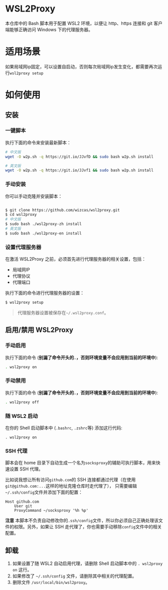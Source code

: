 # WSL2Proxy

本仓库中的 Bash 脚本用于配置 WSL2 环境，以便让 http、https 连接和 git 客户端能够正确访问 Windows 下的代理服务器。

# 适用场景
如果局域网ip固定，可以设置自启动，否则每次局域网ip发生变化，都需要再次运行`wsl2proxy setup`

# 如何使用

## 安装

### 一键脚本

执行下面的命令来安装最新脚本：

```bash
# 中文版
wget -O w2p.sh -q https://git.io/JJvfD && sudo bash w2p.sh install

# 英文版
wget -O w2p.sh -q https://git.io/JJvf1 && sudo bash w2p.sh install
```

### 手动安装

你可以手动克隆并安装脚本：

```bash

$ git clone https://github.com/wizcas/wsl2proxy.git
$ cd wsl2proxy
# 中文版
$ sudo bash ./wsl2proxy-zh install
# 英文版
$ sudo bash ./wsl2proxy-en install

```

### 设置代理服务器

在激活 WSL2Proxy 之前，必须首先进行代理服务器的相关设置，包括：

-   局域网IP
-   代理协议
-   代理端口


执行下面的命令进行代理服务器的设置：

```bash
$ wsl2proxy setup
```

> 代理服务器设置被保存在`~/.wsl2proxy.conf`。

## 启用/禁用 WSL2Proxy

### 手动启用

执行下面的命令 (**别漏了命令开头的`.`，否则环境变量不会应用到当前的环境中**):

```bash
. wsl2proxy on
```

### 手动禁用

执行下面的命令 (**别漏了命令开头的`.`，否则环境变量不会应用到当前的环境中**):

```bash
. wsl2proxy off
```

### 随 WSL2 启动

在你的 Shell 启动脚本中 (`.bashrc`, `.zshrc`等) 添加这行代码:

```
. wsl2proxy on
```

### SSH 代理

脚本会在 home 目录下自动生成一个名为`socksproxy`的辅助可执行脚本，用来快速设置 SSH 代理。

比如说我想让所有访问`github.com`的 SSH 连接都通过代理（在使用`git@github.com:...`这样的地址克隆仓库时走代理了），
只需要编辑`~/.ssh/config`文件并添加下面的配置：

```
Host github.com
    User git
    ProxyCommand ~/socksproxy '%h %p'
```

**注意** 本脚本不负责自动修改你的`.ssh/config`文件，所以你必须自己正确处理该文件的权限。另外，如果让 SSH
走代理了，你也需要手动移除`config`文件中的相关配置。

## 卸载

1. 如果设置了随 WSL2 自动启用代理，请删除 Shell 启动脚本中的 `. wsl2proxy on` 这行。
2. 如果修改了 `~/.ssh/config` 文件，请删除其中相关的代理配置。
3. 删除文件 `/usr/local/bin/wsl2proxy`。
